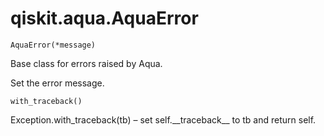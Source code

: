 # qiskit.aqua.AquaError

`AquaError(*message)`

Base class for errors raised by Aqua.

Set the error message.

`with_traceback()`

Exception.with\_traceback(tb) – set self.\_\_traceback\_\_ to tb and return self.
